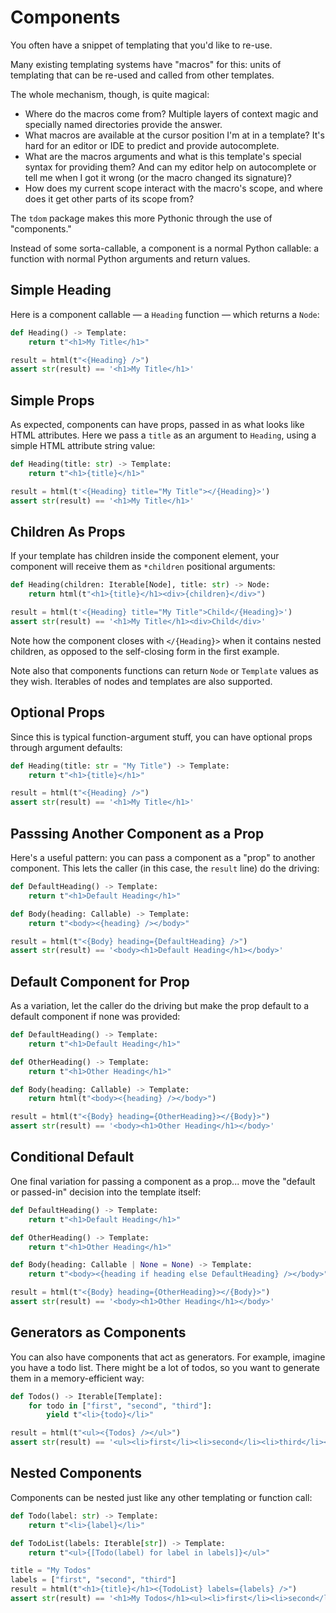 # Components

You often have a snippet of templating that you'd like to re-use.

Many existing templating systems have "macros" for this: units of templating
that can be re-used and called from other templates.

The whole mechanism, though, is quite magical:

- Where do the macros come from? Multiple layers of context magic and specially
  named directories provide the answer.
- What macros are available at the cursor position I'm at in a template? It's
  hard for an editor or IDE to predict and provide autocomplete.
- What are the macros arguments and what is this template's special syntax for
  providing them? And can my editor help on autocomplete or tell me when I got
  it wrong (or the macro changed its signature)?
- How does my current scope interact with the macro's scope, and where does it
  get other parts of its scope from?

The `tdom` package makes this more Pythonic through the use of "components."

Instead of some sorta-callable, a component is a normal Python callable: a
function with normal Python arguments and return values.

## Simple Heading

Here is a component callable &mdash; a `Heading` function &mdash; which returns
a `Node`:

<!-- invisible-code-block: python
from string.templatelib import Template
from tdom import html, Node
from typing import Callable, Iterable
-->

```python
def Heading() -> Template:
    return t"<h1>My Title</h1>"

result = html(t"<{Heading} />")
assert str(result) == '<h1>My Title</h1>'
```

## Simple Props

As expected, components can have props, passed in as what looks like HTML
attributes. Here we pass a `title` as an argument to `Heading`, using a simple
HTML attribute string value:

```python
def Heading(title: str) -> Template:
    return t"<h1>{title}</h1>"

result = html(t'<{Heading} title="My Title"></{Heading}>')
assert str(result) == '<h1>My Title</h1>'
```

## Children As Props

If your template has children inside the component element, your component will
receive them as `*children` positional arguments:

```python
def Heading(children: Iterable[Node], title: str) -> Node:
    return html(t"<h1>{title}</h1><div>{children}</div>")

result = html(t'<{Heading} title="My Title">Child</{Heading}>')
assert str(result) == '<h1>My Title</h1><div>Child</div>'
```

Note how the component closes with `</{Heading}>` when it contains nested
children, as opposed to the self-closing form in the first example.

Note also that components functions can return `Node` or `Template` values as
they wish. Iterables of nodes and templates are also supported.

## Optional Props

Since this is typical function-argument stuff, you can have optional props
through argument defaults:

```python
def Heading(title: str = "My Title") -> Template:
    return t"<h1>{title}</h1>"

result = html(t"<{Heading} />")
assert str(result) == '<h1>My Title</h1>'
```

## Passsing Another Component as a Prop

Here's a useful pattern: you can pass a component as a "prop" to another
component. This lets the caller (in this case, the `result` line) do the
driving:

```python
def DefaultHeading() -> Template:
    return t"<h1>Default Heading</h1>"

def Body(heading: Callable) -> Template:
    return t"<body><{heading} /></body>"

result = html(t"<{Body} heading={DefaultHeading} />")
assert str(result) == '<body><h1>Default Heading</h1></body>'
```

## Default Component for Prop

As a variation, let the caller do the driving but make the prop default to a
default component if none was provided:

```python
def DefaultHeading() -> Template:
    return t"<h1>Default Heading</h1>"

def OtherHeading() -> Template:
    return t"<h1>Other Heading</h1>"

def Body(heading: Callable) -> Template:
    return html(t"<body><{heading} /></body>")

result = html(t"<{Body} heading={OtherHeading}></{Body}>")
assert str(result) == '<body><h1>Other Heading</h1></body>'
```

## Conditional Default

One final variation for passing a component as a prop... move the "default or
passed-in" decision into the template itself:

```python
def DefaultHeading() -> Template:
    return t"<h1>Default Heading</h1>"

def OtherHeading() -> Template:
    return t"<h1>Other Heading</h1>"

def Body(heading: Callable | None = None) -> Template:
    return t"<body><{heading if heading else DefaultHeading} /></body>"

result = html(t"<{Body} heading={OtherHeading}></{Body}>")
assert str(result) == '<body><h1>Other Heading</h1></body>'
```

## Generators as Components

You can also have components that act as generators. For example, imagine you
have a todo list. There might be a lot of todos, so you want to generate them in
a memory-efficient way:

```python
def Todos() -> Iterable[Template]:
    for todo in ["first", "second", "third"]:
        yield t"<li>{todo}</li>"

result = html(t"<ul><{Todos} /></ul>")
assert str(result) == '<ul><li>first</li><li>second</li><li>third</li></ul>'
```

## Nested Components

Components can be nested just like any other templating or function call:

```python
def Todo(label: str) -> Template:
    return t"<li>{label}</li>"

def TodoList(labels: Iterable[str]) -> Template:
    return t"<ul>{[Todo(label) for label in labels]}</ul>"

title = "My Todos"
labels = ["first", "second", "third"]
result = html(t"<h1>{title}</h1><{TodoList} labels={labels} />")
assert str(result) == '<h1>My Todos</h1><ul><li>first</li><li>second</li><li>third</li></ul>'
```

